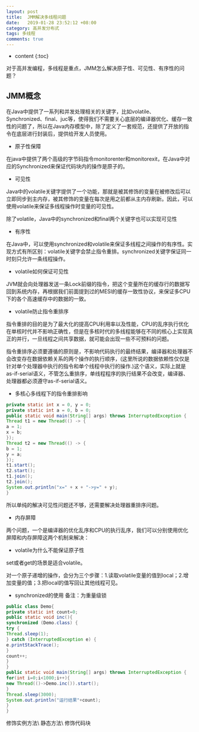 ```yaml
---
layout: post
title:  JMM解决多线程问题
date:   2019-01-28 23:52:12 +08:00
category: 高并发分布式
tags: 多线程
comments: true
---
```


* content
{:toc}

对于高并发编程，多线程是重点，JMM怎么解决原子性、可见性、有序性的问题？












## JMM概念

在Java中提供了一系列和并发处理相关的关键字，比如volatile、Synchronized、final、juc等，使得我们不需要关心底层的编译器优化、缓存一致性的问题了，所以在Java内存模型中，除了定义了一套规范，还提供了开放的指令在底层进行封装后，提供给开发人员使用。

- 原子性保障

在java中提供了两个高级的字节码指令monitorenter和monitorexit，在Java中对应的Synchronized来保证代码块内的操作是原子的。

- 可见性

Java中的volatile关键字提供了一个功能，那就是被其修饰的变量在被修改后可以立即同步到主内存，被其修饰的变量在每次是用之前都从主内存刷新。因此，可以使用volatile来保证多线程操作时变量的可见性。

除了volatile，Java中的synchronized和final两个关键字也可以实现可见性

- 有序性

在Java中，可以使用synchronized和volatile来保证多线程之间操作的有序性。实现方式有所区别：volatile关键字会禁止指令重排。synchronized关键字保证同一时刻只允许一条线程操作。

- volatile如何保证可见性

JVM就会向处理器发送一条Lock前缀的指令，把这个变量所在的缓存行的数据写回到系统内存，再根据我们前面提到过的MESI的缓存一致性协议，来保证多CPU下的各个高速缓存中的数据的一致。

- volatile防止指令重排序

指令重排的目的是为了最大化的提高CPU利用率以及性能，CPU的乱序执行优化在单核时代并不影响正确性，但是在多核时代的多线程能够在不同的核心上实现真正的并行，一旦线程之间共享数据，就可能会出现一些不可预料的问题。

指令重排序必须要遵循的原则是，不影响代码执行的最终结果，编译器和处理器不会改变存在数据依赖关系的两个操作的执行顺序，(这里所说的数据依赖性仅仅是针对单个处理器中执行的指令和单个线程中执行的操作.)这个语义，实际上就是as-if-serial语义，不管怎么重排序，单线程程序的执行结果不会改变，编译器、处理器都必须遵守as-if-serial语义。

- 多核心多线程下的指令重排影响

```java
private static int x = 0, y = 0;
private static int a = 0, b = 0;
public static void main(String[] args) throws InterruptedException {
Thread t1 = new Thread(() -> {
a = 1;
x = b;
});
Thread t2 = new Thread(() -> {
b = 1;
y = a;
});
t1.start();
t2.start();
t1.join();
t2.join();
System.out.println("x=" + x + "->y=" + y);
}

```

所以单纯的解决可见性问题还不够，还需要解决处理器重排序问题。

- 内存屏障

两个问题，一个是编译器的优化乱序和CPU的执行乱序，我们可以分别使用优化屏障和内存屏障这两个机制来解决：

- volatile为什么不能保证原子性

set或者get的场景是适合volatile。

对一个原子递增的操作，会分为三个步骤：1.读取volatile变量的值到local；2.增加变量的值；3.把local的值写回让其他线程可见。

- synchronized的使用
备注：为重量级锁

```java
public class Demo{
private static int count=0;
public static void inc(){
synchronized (Demo.class) {
try {
Thread.sleep(1);
} catch (InterruptedException e) {
e.printStackTrace();
}
count++;
}
}
public static void main(String[] args) throws InterruptedException {
for(int i=0;i<1000;i++){
new Thread(()->Demo.inc()).start();
}
Thread.sleep(3000);
System.out.println("运行结果"+count);
}
}

```
修饰实例方法\ 静态方法\ 修饰代码块

